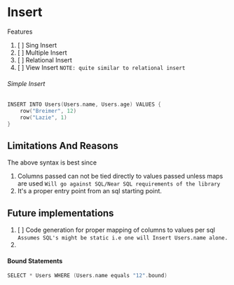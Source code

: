 # Insert

Features

1. [ ] Sing Insert
2. [ ] Multiple Insert
3. [ ] Relational Insert
4. [ ] View Insert ```NOTE: quite similar to relational insert```

###### Simple Insert

```kotlin
INSERT INTO Users(Users.name, Users.age) VALUES {
    row("Breimer", 12)
    row("Lazie", 1)
}
```

## Limitations And Reasons

The above syntax is best since

1. Columns passed can not be tied directly to values passed unless maps are used
   `Will go against SQL/Near SQL requirements of the library`
2. It's a proper entry point from an sql starting point. 

## Future implementations
1. [ ] Code generation for proper mapping of columns to values per sql
    `Assumes SQL's might be static i.e one will Insert Users.name alone.`
2. 

#### Bound Statements

```kotlin
SELECT * Users WHERE (Users.name equals "12".bound)
```